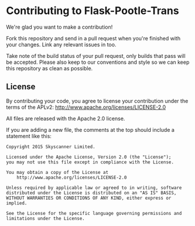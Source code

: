 # Contributing to Flask-Pootle-Trans

We're glad you want to make a contribution!

Fork this repository and send in a pull request when you're finished with your changes. Link any relevant issues in too.

Take note of the build status of your pull request, only builds that pass will be accepted.
Please also keep to our conventions and style so we can keep this repository as clean as possible.

## License

By contributing your code, you agree to license your contribution under the terms of the APLv2:
    http://www.apache.org/licenses/LICENSE-2.0

All files are released with the Apache 2.0 license.

If you are adding a new file, the comments at the top should include a statement like this:

```
Copyright 2015 Skyscanner Limited.

Licensed under the Apache License, Version 2.0 (the "License");
you may not use this file except in compliance with the License.

You may obtain a copy of the License at
    http://www.apache.org/licenses/LICENSE-2.0

Unless required by applicable law or agreed to in writing, software
distributed under the License is distributed on an "AS IS" BASIS,
WITHOUT WARRANTIES OR CONDITIONS OF ANY KIND, either express or implied.

See the License for the specific language governing permissions and
limitations under the License.

```